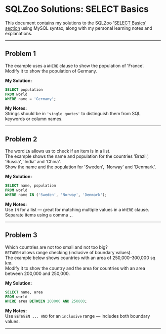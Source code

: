 # SQLZoo Solutions: SELECT Basics

This document contains my solutions to the SQLZoo ['SELECT Basics' section](https://sqlzoo.net/wiki/SELECT_basics) using MySQL syntax, along with my personal learning notes and explanations.


---

## Problem 1
The example uses a `WHERE` clause to show the population of 'France'.  
Modify it to show the population of Germany.

**My Solution:**

```sql
SELECT population 
FROM world
WHERE name = 'Germany';
```

**My Notes:**  
Strings should be in `'single quotes'` to distinguish them from SQL keywords or column names.

---

## Problem 2
The word `IN` allows us to check if an item is in a list.  
The example shows the name and population for the countries 'Brazil', 'Russia', 'India' and 'China'.  
Show the name and the population for 'Sweden', 'Norway' and 'Denmark'.

**My Solution:**

```sql
SELECT name, population 
FROM world
WHERE name IN ('Sweden', 'Norway', 'Denmark');
```

**My Notes:**  
Use `IN` for a list — great for matching multiple values in a `WHERE` clause.  
Separate items using a comma `,`.

---

## Problem 3
Which countries are not too small and not too big?  
`BETWEEN` allows range checking (inclusive of boundary values).  
The example below shows countries with an area of 250,000–300,000 sq. km.  
Modify it to show the country and the area for countries with an area between 200,000 and 250,000.

**My Solution:**

```sql
SELECT name, area 
FROM world
WHERE area BETWEEN 200000 AND 250000;
```

**My Notes:**  
Use `BETWEEN ... AND` for an `inclusive` range — includes both boundary values.

---
